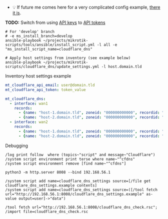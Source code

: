 * :bulb: If future me comes here for a very complicated config example, [there it is](https://github.com/cheretbe/notes/blob/master/mikrotik/README.md#complicated-config-example).

**TODO:** Switch from using [API keys](https://developers.cloudflare.com/fundamentals/api/get-started/keys/) to [API tokens](https://developers.cloudflare.com/fundamentals/api/get-started/create-token/)


```shell
# For 'develop' branch
# -e ms_install_branch=develop
ansible-playbook ~/projects/mikrotik-scripts/tools/ansible/install_script.yml -l all -e "ms_install_script_name=cloudflare_dns"

# Apply host settings from inventory (see example below)
ansible-playbook ~/projects/mikrotik-scripts/cloudflare_dns/update_settings.yml -l host.domain.tld
```

Inventory host settings example
```yaml
mt_cloudflare_api_email: user@domain.tld
mt_cloudflare_api_token: token_value

mt_cloudflare_dns:
  - interface: wan1
    records:
      - {name: "host-1.domain.tld", zoneid: "000000000000", recordid: "000000000000", ttl: 60}
      - {name: "host-2.domain.tld", zoneid: "000000000000", recordid: "000000000000", ttl: 60}
  - interface: wan2
    records:
      - {name: "host-1.domain.tld", zoneid: "000000000000", recordid: "000000000000", ttl: 60}
      - {name: "host-2.domain.tld", zoneid: "000000000000", recordid: "000000000000", ttl: 60}
```

Debugging
```
/log print follow  where (topics~"script" and message~"Cloudflare")
/system script environment print terse where name~"^cfdns"
/system script environment remove [find name~"^cfdns"]

python3 -m http.server 8008 --bind 192.168.56.1

/system script add name=cloudflare_dns_settings source=[/file get cloudflare_dns_settings.example contents]
/system script add name=cloudflare_dns_settings source=([/tool fetch url="http://192.168.56.1:8008/cloudflare_dns_settings.example" as-value output=user]->"data")

/tool fetch url="http://192.168.56.1:8008/cloudflare_dns_check.rsc"; /import file=cloudflare_dns_check.rsc
```
